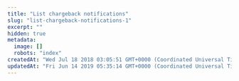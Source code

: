 ```yaml
---
title: "List chargeback notifications"
slug: "list-chargeback-notifications-1"
excerpt: ""
hidden: true
metadata: 
  image: []
  robots: "index"
createdAt: "Wed Jul 18 2018 03:05:51 GMT+0000 (Coordinated Universal Time)"
updatedAt: "Fri Jun 14 2019 05:35:14 GMT+0000 (Coordinated Universal Time)"
---
```

